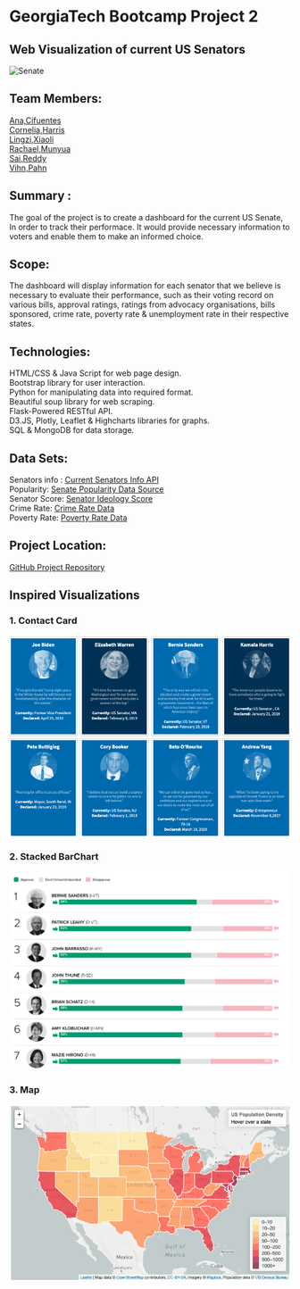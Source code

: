 
# GeorgiaTech Bootcamp Project 2 

## Web Visualization of current US Senators

![Senate](https://upload.wikimedia.org/wikipedia/commons/thumb/e/e1/Capitol_at_night_7_%28Washington%29_%2844519231474%29.jpg/800px-Capitol_at_night_7_%28Washington%29_%2844519231474%29.jpg "Logo Title Text 1")


## Team Members: 
[Ana,Cifuentes](https://www.linkedin.com/in/anacifuentesco/?locale=en_US) <br />
[Cornelia,Harris](http://www.linkedin.com/in/corneliaharris) <br />
[Lingzi,Xiaoli](https://www.linkedin.com/in/lingzi-xiaoli-27b87174) <br />
[Rachael,Munyua](http://www.linkedin.com/in/rachael-munyua) <br />
[Sai,Reddy](https://www.linkedin.com/in/saipraneeth1/) <br />
[Vihn,Pahn](https://github.com/vn0707/) <br />


## Summary : 
The goal of the project is to create a dashboard for the current US Senate, In order to track their performace. It would provide necessary information to voters and enable them to make an informed choice.


## Scope: 
The dashboard will display information for each senator that we believe is necessary to evaluate their performance, such as their voting record on various bills, approval ratings, ratings from advocacy organisations, bills sponsored, crime rate,  poverty rate & unemployment rate in their respective states.

## Technologies:
HTML/CSS & Java Script for web page design. <br />
Bootstrap library for user interaction. <br />
Python for manipulating data into required format. <br />
Beautiful soup library for web scraping. <br />
Flask-Powered RESTful API. <br />
D3.JS, Plotly, Leaflet & Highcharts libraries for graphs. <br />
SQL & MongoDB for data storage. <br />

## Data Sets:
Senators info : [Current Senators Info API](https://www.govtrack.us/api/v2/role?current=true&role_type=senator) <br />
Popularity: [Senate Popularity Data Source](https://morningconsult.com/2019/01/10/americas-most-and-least-popular-senators-q4-2018-2/) <br />
Senator Score: [Senator Ideology Score](https://www.govtrack.us/congress/members/report-cards/2019/senate/ideology) <br />
Crime Rate: [Crime Rate Data](https://worldpopulationreview.com/state-rankings/crime-rate-by-state)<br />
Poverty Rate: [Poverty Rate Data](https://worldpopulationreview.com/state-rankings/poverty-rate-by-state)<br />

## Project Location:  
[GitHub Project Repository](https://github.com/sai-praneeth-reddy/GT_US_Senate.git)


## Inspired Visualizations


### 1. Contact Card

![Contact Card](Images/Image1.png)


### 2. Stacked BarChart

![Barchart](Images/Image2.png)

### 3. Map

![map](Images/Image3.png)







































